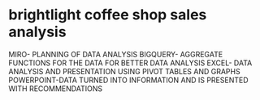 # brightlight coffee shop sales analysis
MIRO- PLANNING OF DATA ANALYSIS
BIGQUERY- AGGREGATE FUNCTIONS FOR THE DATA FOR BETTER DATA ANALYSIS
EXCEL- DATA ANALYSIS AND PRESENTATION USING PIVOT TABLES AND GRAPHS
POWERPOINT-DATA TURNED INTO INFORMATION AND IS PRESENTED WITH RECOMMENDATIONS 

